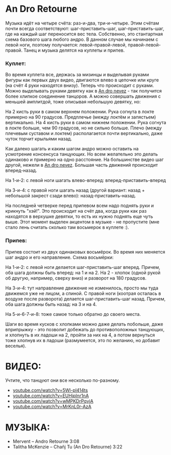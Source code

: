 An Dro Retourne
===============

Музыка идёт на четыре счёта: раз-и-два, три-и-четыре. Этим счётам почти всегда соответствуют: шаг-приставить-шаг, шаг-приставить-шаг, где на каждый шаг переносится вес тела. Собственно, это стантартная схема базового шага любого андро. В данном случае мы начинаем с левой ноги, поэтому получается: левой-правой-левой, правой-левой-правой. Танец и музыка делятся на куплеты и припев.

### Куплет:
Во время куплета все, держась за мизинцы и выделывая руками фигуры как первых двух видео, двигаются влево в цепочке или круге (на счёт 4 руки находятся внизу). Теперь что происходит с руками. Можно выделывать руками девятку как в [An dro nevez](an-dro-nevez.md) - так получится более хлипкое соединение танцоров. А можно совершать движения с меньшей амплитдой, тоже описывая небольшую девятку, но:

На 2 кисть руки в самом верхнем положении. Рука согнута в локте примерно на 90 градусов. Предплечье (между локтём и запястьем) вертикально.
На 4 кисть руки в самом нижнем положении. Рука согнута в локте больше, чем 90 градусов, но не сильно больше. Плечо (между плечевым суставом и локтем) располагается почти вертикально, даже чуток торчит крыльями назад.

Как далеко шагать и каким шагом андро можно оставить на усмотрение консенсуса танцующих. Но всем желательно это делать одинаково и примерно на одно расстояние. На большинстве видео шаг другой, нежели в [An dro nevez](an-dro-nevez.md). Большая часть движений происходит вперед-назад.

На 1-и-2: с левой ноги шагать влево-вперед: вперед-приставить-вперед

На 3-и-4: с правой ноги шагать назад (другой вариант: назад + небольшой закрест сзади влево): назад-приставить-назад.

На последней четверке перед припевом всем надо поднять руки и крикнуть "хэй!". Это происходит на счёт два, когда руки как раз находятся в верхушке девятки, то есть их нужно поднять еще чуть выше. Этот момент выделен акцентом в музыке - не пропустите (мне стало лень считать сколько там восьмерок в куплете :). 

### Припев:
Припев состоит из двух одинаковых восьмёрок. Во время них меняется шаг андро и его направление. Схема восьмёрки:

На 1-и-2: с левой ноги делается шаг-приставить-шаг вперед. Причем, оба шага должны быть вперед: на 1 и на 2. На 2 - хлопок (одной рукой об другую, например, сверху вниз) и разворот на 180 градусов.

На 3-и-4: тут направление движение не изменилось, просто мы туда движемся уже не лицом, а спиной. С правой ноги (коотрая осталась в воздухе после разворота) делается шаг-приставить-шаг назад. Причем, оба шага должны быть назад: на 3 и на 4.

На 5-и-6-7-и-8: тоже самое только обратно до своего места.

Шаги во время кусков с хлопками можно даже делать побольше, даже вприпрыжку - это позволит добежать до противоположных танцующих, и хлопнуть в их ладоши на 2, пройти за них на 4, а потом вернуться тоже хлопнув их в ладоши (размумеется, это по желанию, но добавит веселья).

ВИДЕО:
======
Учтите, что танцуют они все несколько по-разному.
- [youtube.com/watch?v=5Wl-pl414ts](https://www.youtube.com/watch?v=5Wl-pl414ts)
- [youtube.com/watch?v=EUHjpInr1nA](https://www.youtube.com/watch?v=EUHjpInr1nA)
- [youtube.com/watch?v=wMPKDrPqvjA](https://www.youtube.com/watch?v=wMPKDrPqvjA)
- [youtube.com/watch?v=MrKnL0r-AzA](https://www.youtube.com/watch?v=MrKnL0r-AzA)

МУЗЫКА:
=======
- Mervent – Andro Retourne 3:08 
- Talitha McKenzie – Chañj Tu (An Dro Retourne) 3:22
